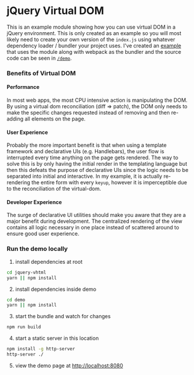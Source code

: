 # jQuery Virtual DOM
This is an example module showing how you can use virtual DOM 
in a jQuery environment. This is only created as an example so
you will most likely need to create your own version of the
`index.js` using whatever dependency loader / bundler your
project uses. I've created an [example](https://jamesnimlos.github.io/jquery-vhtml/) that uses
the module along with webpack as the bundler and the source
code can be seen in [`/demo`](demo).

### Benefits of Virtual DOM

#### Performance
In most web apps, the most CPU intensive action is manipulating
the DOM. By using a virtual dom reconciliation (diff => patch),
the DOM only needs to make the specific changes requested instead
of removing and then re-adding all elements on the page.

#### User Experience
Probably the more important benefit is that when using a template
framework and declarative UIs (e.g. Handlebars), the user flow
is interrupted every time anything on the page gets rendered. The
way to solve this is by only having the initial render in the
templating language but then this defeats the purpose of declarative
UIs since the logic needs to be separated into initial and
interactive. In my example, it is actually re-rendering the entire
form with every `keyup`, however it is imperceptible due to the
reconciliation of the virtual-dom.

#### Developer Experience
The surge of declarative UI utilities should make you aware that
they are a major benefit during development. The centralized 
rendering of the view contains all logic necessary in one place
instead of scattered around to ensure good user experience.

### Run the demo locally
1. install dependencies at root
```sh
cd jquery-vhtml
yarn || npm install
```
2. install dependencies inside demo
```sh
cd demo
yarn || npm install
```
3. start the bundle and watch for changes
```sh
npm run build
```
4. start a static server in this location
```sh
npm install -g http-server
http-server ./
```
5. view the demo page at [http://localhost:8080](http://localhost:8080)